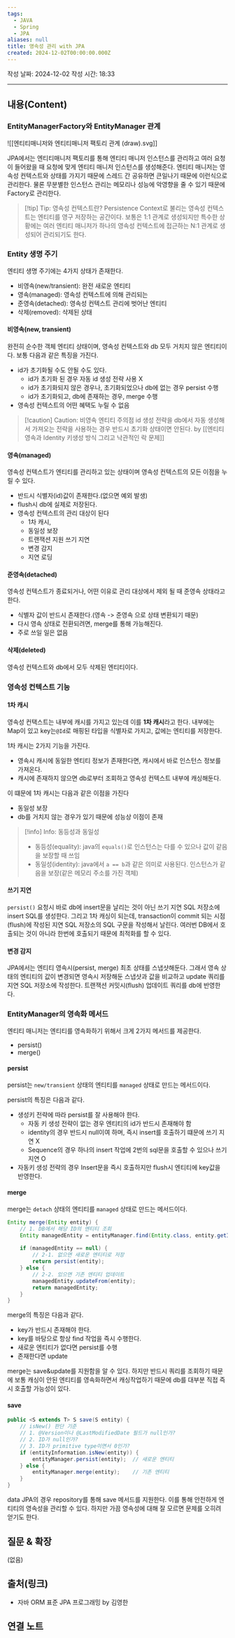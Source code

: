 ```yaml
---
tags:
  - JAVA
  - Spring
  - JPA
aliases: null
title: 영속성 관리 with JPA
created: 2024-12-02T00:00:00.000Z
---
```

작성 날짜: 2024-12-02
작성 시간: 18:33


----
## 내용(Content)

### EntityManagerFactory와 EntityManager 관계

![[엔티티매니저와 엔티티매니저 팩토리 관계 (draw).svg]]

JPA에서는 엔티티매니저 팩토리를 통해 엔티티 매니저 인스턴스를 관리하고 여러 요청이 들어왔을 때 요청에 맞게 엔티티 매니저 인스턴스를 생성해준다. 엔티티 매니저는 영속성 컨텍스트와 상태를 가지기 때문에 스레드 간 공유하면 큰일나기 때문에 이런식으로 관리한다. 물론 무분별한 인스턴스 관리는 메모리나 성능에 악영향을 줄 수 있기 때문에 Factory로 관리한다.

>[!tip] Tip: 영속성 컨텍스트란?
>Persistence Context로 불리는 영속성 컨텍스트는 엔티티를 영구 저장하는 공간이다. 보통은 1:1 관계로 생성되지만 특수한 상황에는 여러 엔티티 매니저가 하나의 영속성 컨텍스트에 접근하는 N:1 관계로 생성되어 관리되기도 한다.

### Entity 생명 주기

엔티티 생명 주기에는 4가지 상태가 존재한다.

- 비영속(new/transient): 완전 새로운 엔티티
- 영속(managed): 영속성 컨텍스트에 의해 관리되는 
- 준영속(detached): 영속성 컨텍스트 관리에 벗어난 엔티티
- 삭제(removed): 삭제된 상태

#### 비영속(new, transient)

완전히 순수한 객체 엔티티 상태이며, 영속성 컨텍스트와 db 모두 거치지 않은 엔티티이다. 보통 다음과 같은 특징을 가진다.

- id가 초기화될 수도 안될 수도 있다.
	- id가 초기화 된 경우 자동 id 생성 전략 사용 X
	- id가 초기화되지 않은 경우나, 초기화되었으나 db에 없는 경우 persist 수행
	- id가 초기화되고, db에 존재하는 경우, merge 수행
- 영속성 컨텍스트의 어떤 혜택도 누릴 수 없음

>[!caution] Caution: 비영속 엔티티 주의점
> id 생성 전략을 db에서 자동 생성해서 가져오는 전략을 사용하는 경우 반드시 초기화 상태이면 안된다. by [[엔티티 영속과 Identity 키생성 방식 그리고 낙관적인 락 문제]]  

#### 영속(managed)

영속성 컨텍스트가 엔티티를 관리하고 있는 상태이며 영속성 컨텍스트의 모든 이점을 누릴 수 있다.

- 반드시 식별자(id)값이 존재한다.(없으면 예외 발생)
- flush시 db에 실제로 저장된다.
- 영속성 컨텍스트의 관리 대상이 된다
	- 1차 캐시,
	- 동일성 보장
	- 트랜잭션 지원 쓰기 지연
	- 변경 감지
	- 지연 로딩

#### 준영속(detached)

영속성 컨텍스트가 종료되거나, 어떤 이유로 관리 대상에서 제외 될 때 준영속 상태라고 한다.

- 식별자 값이 반드시 존재한다.(영속 -> 준영속 으로 상태 변환되기 때문)
- 다시 영속 상태로 전환되려면, merge를 통해 가능해진다.
- 주로 쓰일 일은 없음

#### 삭제(deleted)

영속성 컨텍스트와 db에서 모두 삭제된 엔티티이다.

### 영속성 컨텍스트 기능

#### 1차 캐시

영속성 컨택스트는 내부에 캐시를 가지고 있는데 이를 **1차 캐시**라고 한다. 내부에는 Map이 있고 key는`@Id`로 매핑된 타입을 식별자로 가지고, 값에는 엔티티를 저장한다.

1차 캐시는 2가지 기능을 가진다.

- 영속시 캐시에 동일한 엔티티 정보가 존재한다면, 캐시에서 바로 인스턴스 정보를 가져온다.
- 캐시에 존재하지 않으면 db로부터 조회하고 영속성 컨텍스트 내부에 캐싱해둔다.

이 떄문에 1차 캐시는 다음과 같은 이점을 가진다

- 동일성 보장
- db를 거치지 않는 경우가 있기 때문에 성능상 이점이 존재

>[!info] Info: 동등성과 동일성
>- 동등성(equality): java의 `equals()`로 인스턴스는 다를 수 있으나 값이 같음을 보장할 때 쓰임
>- 동일성(identity):  java에서 `a == b`과 같은 의미로 사용된다. 인스턴스가 같음을 보장(같은 메모리 주소를 가진 객체)

#### 쓰기 지연

`persist()` 요청시 바로 db에 insert문을 날리는 것이 아닌 쓰기 지연 SQL 저장소에 insert SQL를 생성한다. 그리고 1차 캐싱이 되는데, transaction이 commit 되는 시점(flush)에 작성된 지연 SQL 저장소의 SQL 구문을 작성해서 날린다. 여러번 DB에서 호출되는 것이 아니라 한번에 호출되기 때문에 최적화를 할 수 있다.

#### 변경 감지

JPA에서는 엔티티 영속시(persist, merge) 최초 상태를 스냅샷해둔다. 그래서 영속 상태의 엔티티의 값이 변경되면 영속시 저장해둔 스냅샷과 값을 비교하고 update 쿼리를 지연 SQL 저장소에 작성한다. 트랜잭션 커밋시(flush) 업데이트 쿼리를 db에 반영한다.

### EntityManager의 영속화 메서드

엔티티 매니저는 엔티티를 영속화하기 위해서 크게 2가지 메서드를 제공한다.

- persist()
- merge()

#### persist

persist는 `new/transient` 상태의 엔티티를 `managed` 상태로 만드는 메서드이다.

persist의 특징은 다음과 같다.

- 생성키 전략에 따라 persist를 잘 사용해야 한다.
	- 자동 키 생성 전략이 없는 경우 엔티티의 id가 반드시 존재해야 함
	- identity의 경우 반드시 null이여 하며, 즉시 insert를 호출하기 떄문에 쓰기 지연 X
	- Sequence의 경우 하나의 insert 작업에 2번의 sql문을 호출할 수 있으나 쓰기 지연 O
- 자동키 생성 전략의 경우 Insert문을 즉시 호출하지만 flush시 엔티티에 key값을 반영한다.

#### merge

merge는 `detach` 상태의 엔티티를 `managed` 상태로 만드는 메서드이다.

```java
Entity merge(Entity entity) {
    // 1. DB에서 해당 ID의 엔티티 조회
    Entity managedEntity = entityManager.find(Entity.class, entity.getId());
    
    if (managedEntity == null) {
        // 2-1. 없으면 새로운 엔티티로 저장
        return persist(entity);
    } else {
        // 2-2. 있으면 기존 엔티티 업데이트
        managedEntity.updateFrom(entity);
        return managedEntity;
    }
}
```

merge의 특징은 다음과 같다.

- key가 반드시 존재해야 한다.
- key를 바탕으로 항상 find 작업을 즉시 수행한다.
- 새로운 엔티티가 없다면 persist를 수행
- 존재한다면 update

merge는 save&update를 지원함을 알 수 있다. 하지만 반드시 쿼리를 조회하기 때문에 보통 캐싱이 안된 엔티티를 영속화하면서 캐싱작업하기 때문에 db를 대부분 직접 즉시 호출할 가능성이 있다.

#### save

```java
public <S extends T> S save(S entity) {
    // isNew() 판단 기준
    // 1. @Version이나 @LastModifiedDate 필드가 null인가?
    // 2. ID가 null인가?
    // 3. ID가 primitive type이면서 0인가?
    if (entityInformation.isNew(entity)) {
        entityManager.persist(entity);  // 새로운 엔티티
    } else {
        entityManager.merge(entity);    // 기존 엔티티
    }
}
```

data JPA의 경우 repository를 통해 save 메서드를 지원한다. 이를 통해 안전하게 엔티티의 영속성을 관리할 수 있다. 하지만 가끔 영속성에 대해 잘 모르면 문제를 오히려 얻기도 한다.

## 질문 & 확장

(없음)

## 출처(링크)

- 자바 ORM 표준 JPA 프로그래밍 by 김영한

## 연결 노트










